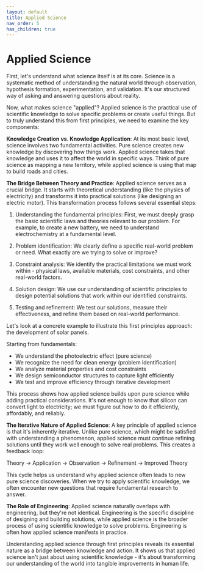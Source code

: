 ```yaml
---
layout: default
title: Applied Science
nav_order: 5
has_children: true
---
```

# **Applied Science**

First, let's understand what science itself is at its core. Science is a systematic method of understanding the natural world through observation, hypothesis formation, experimentation, and validation. It's our structured way of asking and answering questions about reality.

Now, what makes science "applied"? Applied science is the practical use of scientific knowledge to solve specific problems or create useful things. But to truly understand this from first principles, we need to examine the key components:

**Knowledge Creation vs. Knowledge Application**: At its most basic level, science involves two fundamental activities. Pure science creates new knowledge by discovering how things work. Applied science takes that knowledge and uses it to affect the world in specific ways. Think of pure science as mapping a new territory, while applied science is using that map to build roads and cities.

**The Bridge Between Theory and Practice**: Applied science serves as a crucial bridge. It starts with theoretical understanding (like the physics of electricity) and transforms it into practical solutions (like designing an electric motor). This transformation process follows several essential steps:

1. Understanding the fundamental principles: First, we must deeply grasp the basic scientific laws and theories relevant to our problem. For example, to create a new battery, we need to understand electrochemistry at a fundamental level.

2. Problem identification: We clearly define a specific real-world problem or need. What exactly are we trying to solve or improve?

3. Constraint analysis: We identify the practical limitations we must work within - physical laws, available materials, cost constraints, and other real-world factors.

4. Solution design: We use our understanding of scientific principles to design potential solutions that work within our identified constraints.

5. Testing and refinement: We test our solutions, measure their effectiveness, and refine them based on real-world performance.

Let's look at a concrete example to illustrate this first principles approach: the development of solar panels.

Starting from fundamentals:

- We understand the photoelectric effect (pure science)
- We recognize the need for clean energy (problem identification)
- We analyze material properties and cost constraints
- We design semiconductor structures to capture light efficiently
- We test and improve efficiency through iterative development

This process shows how applied science builds upon pure science while adding practical considerations. It's not enough to know that silicon can convert light to electricity; we must figure out how to do it efficiently, affordably, and reliably.

**The Iterative Nature of Applied Science**: A key principle of applied science is that it's inherently iterative. Unlike pure science, which might be satisfied with understanding a phenomenon, applied science must continue refining solutions until they work well enough to solve real problems. This creates a feedback loop:

Theory → Application → Observation → Refinement → Improved Theory

This cycle helps us understand why applied science often leads to new pure science discoveries. When we try to apply scientific knowledge, we often encounter new questions that require fundamental research to answer.

**The Role of Engineering**: Applied science naturally overlaps with engineering, but they're not identical. Engineering is the specific discipline of designing and building solutions, while applied science is the broader process of using scientific knowledge to solve problems. Engineering is often how applied science manifests in practice.

Understanding applied science through first principles reveals its essential nature as a bridge between knowledge and action. It shows us that applied science isn't just about using scientific knowledge - it's about transforming our understanding of the world into tangible improvements in human life.
